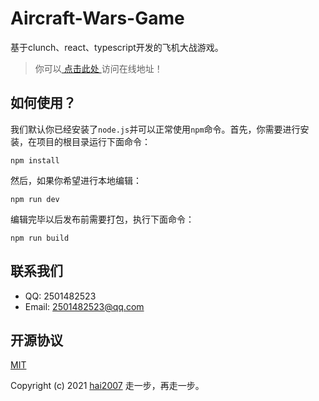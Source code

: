 # Aircraft-Wars-Game
基于clunch、react、typescript开发的飞机大战游戏。

> 你可以[ 点击此处 ](https://clunch-contrib.gitee.io/aircraft-wars-game/)访问在线地址！

## 如何使用？

我们默认你已经安装了```node.js```并可以正常使用```npm```命令。首先，你需要进行安装，在项目的根目录运行下面命令：

```
npm install
```

然后，如果你希望进行本地编辑：

```
npm run dev
```

编辑完毕以后发布前需要打包，执行下面命令：

```
npm run build
```

## 联系我们

- QQ: 2501482523
- Email: 2501482523@qq.com

开源协议
---------------------------------------
[MIT](https://github.com/clunch-contrib/Aircraft-Wars-Game/blob/master/LICENSE)

Copyright (c) 2021 [hai2007](https://hai2007.gitee.io/sweethome/) 走一步，再走一步。
